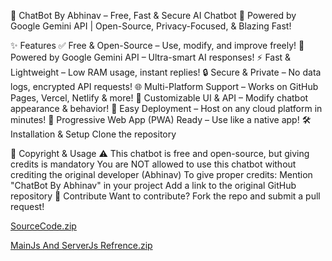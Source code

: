 📜 ChatBot By Abhinav – Free, Fast & Secure AI Chatbot
🚀 Powered by Google Gemini API | Open-Source, Privacy-Focused, & Blazing Fast!

✨ Features
✅ Free & Open-Source – Use, modify, and improve freely!
🤖 Powered by Google Gemini API – Ultra-smart AI responses!
⚡ Fast & Lightweight – Low RAM usage, instant replies!
🔒 Secure & Private – No data logs, encrypted API requests!
🌐 Multi-Platform Support – Works on GitHub Pages, Vercel, Netlify & more!
🎨 Customizable UI & API – Modify chatbot appearance & behavior!
🚀 Easy Deployment – Host on any cloud platform in minutes!
📲 Progressive Web App (PWA) Ready – Use like a native app!
🛠️ Installation & Setup
Clone the repository

📜 Copyright & Usage
⚠️ This chatbot is free and open-source, but giving credits is mandatory
You are NOT allowed to use this chatbot without crediting the original developer (Abhinav)
To give proper credits:
Mention "ChatBot By Abhinav" in your project
Add a link to the original GitHub repository
🤝 Contribute
Want to contribute? Fork the repo and submit a pull request!

[SourceCode.zip](https://github.com/user-attachments/files/19147849/SourceCode.zip)


[MainJs And ServerJs Refrence.zip](https://github.com/user-attachments/files/19147850/MainJs.And.ServerJs.Refrence.zip)

